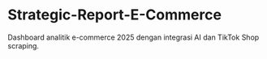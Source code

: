 # Strategic-Report-E-Commerce
Dashboard analitik e-commerce 2025 dengan integrasi AI dan TikTok Shop scraping.
